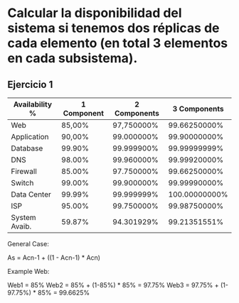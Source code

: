 # Calcular la disponibilidad del sistema si tenemos dos réplicas de cada elemento (en total 3 elementos en cada subsistema).

## Ejercicio 1

| Availability % | 1 Component | 2 Components | 3 Components   |
| -------------- | ----------- | ------------ | -------------- |
| Web            |    85,00%   |  97,750000%  |  99.66250000%  |
| Application    |    90,00%   |  99.000000%  |  99.90000000%  |
| Database       |    99.90%   |  99.999900%  |  99.99999999%  |
| DNS            |    98.00%   |  99.960000%  |  99.99920000%  |
| Firewall       |    85.00%   |  97.750000%  |  99.66250000%  |
| Switch         |    99.00%   |  99.900000%  |  99.99990000%  |
| Data Center    |    99.99%   |  99.999999%  | 100.00000000%  |
| ISP            |    95.00%   |  99.750000%  |  99.98750000%  |
| System Avaib.  |    59.87%   |  94.301929%  |  99.21351551%  |

General Case:

As = Acn-1 + ((1 - Acn-1) * Acn)

Example Web:

Web1 	= 85%
Web2 	= 85% + (1-85%) * 85% = 97.75%
Web3 	= 97.75% + (1-97.75%) * 85% = 99.6625%
